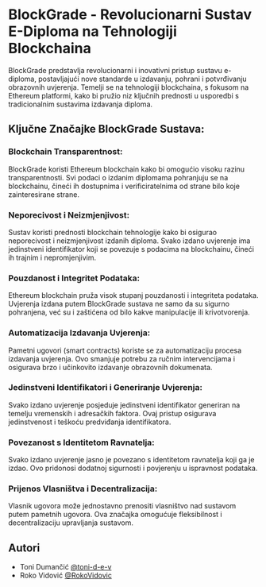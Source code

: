 # BlockGrade - Revolucionarni Sustav E-Diploma na Tehnologiji Blockchaina

BlockGrade predstavlja revolucionarni i inovativni pristup sustavu e-diploma, postavljajući nove standarde u izdavanju, pohrani i potvrđivanju obrazovnih uvjerenja. Temelji se na tehnologiji blockchaina, s fokusom na Ethereum platformi, kako bi pružio niz ključnih prednosti u usporedbi s tradicionalnim sustavima izdavanja diploma.

## Ključne Značajke BlockGrade Sustava:

### Blockchain Transparentnost:
BlockGrade koristi Ethereum blockchain kako bi omogućio visoku razinu transparentnosti. Svi podaci o izdanim diplomama pohranjuju se na blockchainu, čineći ih dostupnima i verificiratelnima od strane bilo koje zainteresirane strane.

### Neporecivost i Neizmjenjivost:
Sustav koristi prednosti blockchain tehnologije kako bi osigurao neporecivost i neizmjenjivost izdanih diploma. Svako izdano uvjerenje ima jedinstveni identifikator koji se povezuje s podacima na blockchainu, čineći ih trajnim i nepromjenjivim.

### Pouzdanost i Integritet Podataka:
Ethereum blockchain pruža visok stupanj pouzdanosti i integriteta podataka. Uvjerenja izdana putem BlockGrade sustava ne samo da su sigurno pohranjena, već su i zaštićena od bilo kakve manipulacije ili krivotvorenja.

### Automatizacija Izdavanja Uvjerenja:
Pametni ugovori (smart contracts) koriste se za automatizaciju procesa izdavanja uvjerenja. Ovo smanjuje potrebu za ručnim intervencijama i osigurava brzo i učinkovito izdavanje obrazovnih dokumenata.

### Jedinstveni Identifikatori i Generiranje Uvjerenja:
Svako izdano uvjerenje posjeduje jedinstveni identifikator generiran na temelju vremenskih i adresačkih faktora. Ovaj pristup osigurava jedinstvenost i teškoću predviđanja identifikatora.

### Povezanost s Identitetom Ravnatelja:
Svako izdano uvjerenje jasno je povezano s identitetom ravnatelja koji ga je izdao. Ovo pridonosi dodatnoj sigurnosti i povjerenju u ispravnost podataka.

### Prijenos Vlasništva i Decentralizacija:
Vlasnik ugovora može jednostavno prenositi vlasništvo nad sustavom putem pametnih ugovora. Ova značajka omogućuje fleksibilnost i decentralizaciju upravljanja sustavom.

## Autori

- Toni Dumančić [@toni-d-e-v](https://github.com/toni-d-e-v)
- Roko Vidović [@RokoVidovic](https://github.com/RokoVidovic)
